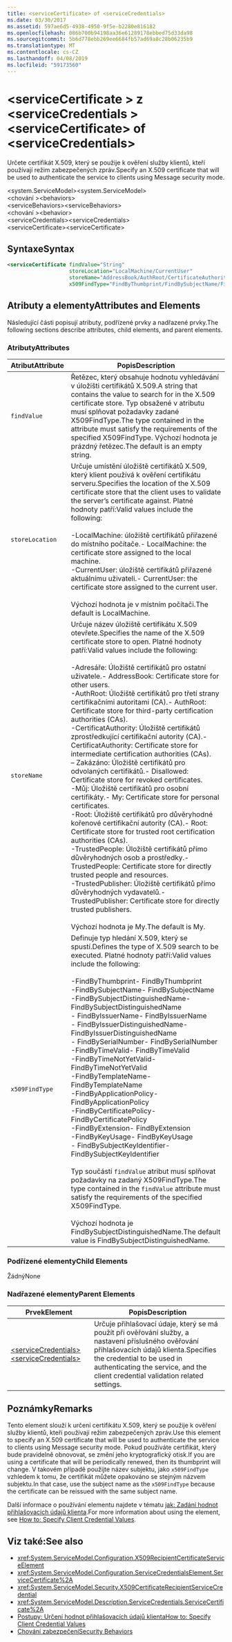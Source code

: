 ```yaml
---
title: <serviceCertificate> of <serviceCredentials>
ms.date: 03/30/2017
ms.assetid: 597ae6d5-4938-4950-9f5e-b2280e816182
ms.openlocfilehash: 086b700b94198aa36e61289178ebbed75d33da98
ms.sourcegitcommit: 5b6d778ebb269ee6684fb57ad69a8c28b06235b9
ms.translationtype: MT
ms.contentlocale: cs-CZ
ms.lasthandoff: 04/08/2019
ms.locfileid: "59173560"
---
```

# <a name="servicecertificate-of-servicecredentials"></a><span data-ttu-id="36348-102">\<serviceCertificate > z \<serviceCredentials ></span><span class="sxs-lookup"><span data-stu-id="36348-102">\<serviceCertificate> of \<serviceCredentials></span></span>
<span data-ttu-id="36348-103">Určete certifikát X.509, který se použije k ověření služby klientů, kteří používají režim zabezpečených zpráv.</span><span class="sxs-lookup"><span data-stu-id="36348-103">Specify an X.509 certificate that will be used to authenticate the service to clients using Message security mode.</span></span>  
  
 <span data-ttu-id="36348-104">\<system.ServiceModel></span><span class="sxs-lookup"><span data-stu-id="36348-104">\<system.ServiceModel></span></span>  
<span data-ttu-id="36348-105">\<chování ></span><span class="sxs-lookup"><span data-stu-id="36348-105">\<behaviors></span></span>  
<span data-ttu-id="36348-106">\<serviceBehaviors></span><span class="sxs-lookup"><span data-stu-id="36348-106">\<serviceBehaviors></span></span>  
<span data-ttu-id="36348-107">\<chování ></span><span class="sxs-lookup"><span data-stu-id="36348-107">\<behavior></span></span>  
<span data-ttu-id="36348-108">\<serviceCredentials></span><span class="sxs-lookup"><span data-stu-id="36348-108">\<serviceCredentials></span></span>  
<span data-ttu-id="36348-109">\<serviceCertificate></span><span class="sxs-lookup"><span data-stu-id="36348-109">\<serviceCertificate></span></span>  
  
## <a name="syntax"></a><span data-ttu-id="36348-110">Syntaxe</span><span class="sxs-lookup"><span data-stu-id="36348-110">Syntax</span></span>  
  
```xml  
<serviceCertificate findValue="String"
                    storeLocation="LocalMachine/CurrentUser"
                    storeName="AddressBook/AuthRoot/CertificateAuthority/Disallowed/My/Root/TrustedPeople/TrustedPublisher"
                    x509FindType="FindByThumbprint/FindBySubjectName/FindBySubjectDistinguishedName/FindByIssuerName/FindByIssuerDistinguishedName/FindBySerialNumber/FindByTimeValid/FindByTimeNotYetValid/FindByTemplateName/FindByApplicationPolicy/FindByCertificatePolicy/FindByExtension/FindByKeyUsage/FindBySubjectKeyIdentifier" />
```  
  
## <a name="attributes-and-elements"></a><span data-ttu-id="36348-111">Atributy a elementy</span><span class="sxs-lookup"><span data-stu-id="36348-111">Attributes and Elements</span></span>  
 <span data-ttu-id="36348-112">Následující části popisují atributy, podřízené prvky a nadřazené prvky.</span><span class="sxs-lookup"><span data-stu-id="36348-112">The following sections describe attributes, child elements, and parent elements.</span></span>  
  
### <a name="attributes"></a><span data-ttu-id="36348-113">Atributy</span><span class="sxs-lookup"><span data-stu-id="36348-113">Attributes</span></span>  
  
|<span data-ttu-id="36348-114">Atribut</span><span class="sxs-lookup"><span data-stu-id="36348-114">Attribute</span></span>|<span data-ttu-id="36348-115">Popis</span><span class="sxs-lookup"><span data-stu-id="36348-115">Description</span></span>|  
|---------------|-----------------|  
|`findValue`|<span data-ttu-id="36348-116">Řetězec, který obsahuje hodnotu vyhledávání v úložišti certifikátů X.509.</span><span class="sxs-lookup"><span data-stu-id="36348-116">A string that contains the value to search for in the X.509 certificate store.</span></span> <span data-ttu-id="36348-117">Typ obsažené v atributu musí splňovat požadavky zadané X509FindType.</span><span class="sxs-lookup"><span data-stu-id="36348-117">The type contained in the attribute must satisfy the requirements of the specified X509FindType.</span></span> <span data-ttu-id="36348-118">Výchozí hodnota je prázdný řetězec.</span><span class="sxs-lookup"><span data-stu-id="36348-118">The default is an empty string.</span></span>|  
|`storeLocation`|<span data-ttu-id="36348-119">Určuje umístění úložiště certifikátů X.509, který klient používá k ověření certifikátu serveru.</span><span class="sxs-lookup"><span data-stu-id="36348-119">Specifies the location of the X.509 certificate store that the client uses to validate the server’s certificate against.</span></span> <span data-ttu-id="36348-120">Platné hodnoty patří:</span><span class="sxs-lookup"><span data-stu-id="36348-120">Valid values include the following:</span></span><br /><br /> <span data-ttu-id="36348-121">-LocalMachine: úložiště certifikátů přiřazené do místního počítače.</span><span class="sxs-lookup"><span data-stu-id="36348-121">-   LocalMachine: the certificate store assigned to the local machine.</span></span><br /><span data-ttu-id="36348-122">-CurrentUser: úložiště certifikátů přiřazené aktuálnímu uživateli.</span><span class="sxs-lookup"><span data-stu-id="36348-122">-   CurrentUser: the certificate store assigned to the current user.</span></span><br /><br /> <span data-ttu-id="36348-123">Výchozí hodnota je v místním počítači.</span><span class="sxs-lookup"><span data-stu-id="36348-123">The default is LocalMachine.</span></span>|  
|`storeName`|<span data-ttu-id="36348-124">Určuje název úložiště certifikátu X.509 otevřete.</span><span class="sxs-lookup"><span data-stu-id="36348-124">Specifies the name of the X.509 certificate store to open.</span></span> <span data-ttu-id="36348-125">Platné hodnoty patří:</span><span class="sxs-lookup"><span data-stu-id="36348-125">Valid values include the following:</span></span><br /><br /> <span data-ttu-id="36348-126">-Adresáře: Úložiště certifikátů pro ostatní uživatele.</span><span class="sxs-lookup"><span data-stu-id="36348-126">-   AddressBook: Certificate store for other users.</span></span><br /><span data-ttu-id="36348-127">-AuthRoot: Úložiště certifikátů pro třetí strany certifikačními autoritami (CA).</span><span class="sxs-lookup"><span data-stu-id="36348-127">-   AuthRoot: Certificate store for third-party certification authorities (CAs).</span></span><br /><span data-ttu-id="36348-128">-CertificatAuthority: Úložiště certifikátů zprostředkující certifikační autority (CA).</span><span class="sxs-lookup"><span data-stu-id="36348-128">-   CertificatAuthority: Certificate store for intermediate certification authorities (CAs).</span></span><br /><span data-ttu-id="36348-129">– Zakázáno: Úložiště certifikátů pro odvolaných certifikátů.</span><span class="sxs-lookup"><span data-stu-id="36348-129">-   Disallowed: Certificate store for revoked certificates.</span></span><br /><span data-ttu-id="36348-130">-Můj: Úložiště certifikátů pro osobní certifikáty.</span><span class="sxs-lookup"><span data-stu-id="36348-130">-   My: Certificate store for personal certificates.</span></span><br /><span data-ttu-id="36348-131">-Root: Úložiště certifikátů pro důvěryhodné kořenové certifikační autority (CA).</span><span class="sxs-lookup"><span data-stu-id="36348-131">-   Root: Certificate store for trusted root certification authorities (CAs).</span></span><br /><span data-ttu-id="36348-132">-TrustedPeople: Úložiště certifikátů přímo důvěryhodných osob a prostředky.</span><span class="sxs-lookup"><span data-stu-id="36348-132">-   TrustedPeople: Certificate store for directly trusted people and resources.</span></span><br /><span data-ttu-id="36348-133">-TrustedPublisher: Úložiště certifikátů přímo důvěryhodných vydavatelů.</span><span class="sxs-lookup"><span data-stu-id="36348-133">-   TrustedPublisher: Certificate store for directly trusted publishers.</span></span><br /><br /> <span data-ttu-id="36348-134">Výchozí hodnota je My.</span><span class="sxs-lookup"><span data-stu-id="36348-134">The default is My.</span></span>|  
|`x509FindType`|<span data-ttu-id="36348-135">Definuje typ hledání X.509, který se spustí.</span><span class="sxs-lookup"><span data-stu-id="36348-135">Defines the type of X.509 search to be executed.</span></span> <span data-ttu-id="36348-136">Platné hodnoty patří:</span><span class="sxs-lookup"><span data-stu-id="36348-136">Valid values include the following:</span></span><br /><br /> <span data-ttu-id="36348-137">-FindByThumbprint</span><span class="sxs-lookup"><span data-stu-id="36348-137">-   FindByThumbprint</span></span><br /><span data-ttu-id="36348-138">-FindBySubjectName</span><span class="sxs-lookup"><span data-stu-id="36348-138">-   FindBySubjectName</span></span><br /><span data-ttu-id="36348-139">-FindBySubjectDistinguishedName</span><span class="sxs-lookup"><span data-stu-id="36348-139">-   FindBySubjectDistinguishedName</span></span><br /><span data-ttu-id="36348-140">-   FindByIssuerName</span><span class="sxs-lookup"><span data-stu-id="36348-140">-   FindByIssuerName</span></span><br /><span data-ttu-id="36348-141">-   FindByIssuerDistinguishedName</span><span class="sxs-lookup"><span data-stu-id="36348-141">-   FindByIssuerDistinguishedName</span></span><br /><span data-ttu-id="36348-142">-   FindBySerialNumber</span><span class="sxs-lookup"><span data-stu-id="36348-142">-   FindBySerialNumber</span></span><br /><span data-ttu-id="36348-143">-FindByTimeValid</span><span class="sxs-lookup"><span data-stu-id="36348-143">-   FindByTimeValid</span></span><br /><span data-ttu-id="36348-144">-FindByTimeNotYetValid</span><span class="sxs-lookup"><span data-stu-id="36348-144">-   FindByTimeNotYetValid</span></span><br /><span data-ttu-id="36348-145">-FindByTemplateName</span><span class="sxs-lookup"><span data-stu-id="36348-145">-   FindByTemplateName</span></span><br /><span data-ttu-id="36348-146">-FindByApplicationPolicy</span><span class="sxs-lookup"><span data-stu-id="36348-146">-   FindByApplicationPolicy</span></span><br /><span data-ttu-id="36348-147">-FindByCertificatePolicy</span><span class="sxs-lookup"><span data-stu-id="36348-147">-   FindByCertificatePolicy</span></span><br /><span data-ttu-id="36348-148">-FindByExtension</span><span class="sxs-lookup"><span data-stu-id="36348-148">-   FindByExtension</span></span><br /><span data-ttu-id="36348-149">-FindByKeyUsage</span><span class="sxs-lookup"><span data-stu-id="36348-149">-   FindByKeyUsage</span></span><br /><span data-ttu-id="36348-150">-   FindBySubjectKeyIdentifier</span><span class="sxs-lookup"><span data-stu-id="36348-150">-   FindBySubjectKeyIdentifier</span></span><br /><br /> <span data-ttu-id="36348-151">Typ součástí `findValue` atribut musí splňovat požadavky na zadaný X509FindType.</span><span class="sxs-lookup"><span data-stu-id="36348-151">The type contained in the `findValue` attribute must satisfy the requirements of the specified X509FindType.</span></span><br /><br /> <span data-ttu-id="36348-152">Výchozí hodnota je FindBySubjectDistinguishedName.</span><span class="sxs-lookup"><span data-stu-id="36348-152">The default value is FindBySubjectDistinguishedName.</span></span>|  
  
### <a name="child-elements"></a><span data-ttu-id="36348-153">Podřízené elementy</span><span class="sxs-lookup"><span data-stu-id="36348-153">Child Elements</span></span>  
 <span data-ttu-id="36348-154">Žádný</span><span class="sxs-lookup"><span data-stu-id="36348-154">None</span></span>  
  
### <a name="parent-elements"></a><span data-ttu-id="36348-155">Nadřazené elementy</span><span class="sxs-lookup"><span data-stu-id="36348-155">Parent Elements</span></span>  
  
|<span data-ttu-id="36348-156">Prvek</span><span class="sxs-lookup"><span data-stu-id="36348-156">Element</span></span>|<span data-ttu-id="36348-157">Popis</span><span class="sxs-lookup"><span data-stu-id="36348-157">Description</span></span>|  
|-------------|-----------------|  
|[<span data-ttu-id="36348-158">\<serviceCredentials></span><span class="sxs-lookup"><span data-stu-id="36348-158">\<serviceCredentials></span></span>](../../../../../docs/framework/configure-apps/file-schema/wcf/servicecredentials.md)|<span data-ttu-id="36348-159">Určuje přihlašovací údaje, který se má použít při ověřování služby, a nastavení příslušného ověřování přihlašovacích údajů klienta.</span><span class="sxs-lookup"><span data-stu-id="36348-159">Specifies the credential to be used in authenticating the service, and the client credential validation related settings.</span></span>|  
  
## <a name="remarks"></a><span data-ttu-id="36348-160">Poznámky</span><span class="sxs-lookup"><span data-stu-id="36348-160">Remarks</span></span>  
 <span data-ttu-id="36348-161">Tento element slouží k určení certifikátu X.509, který se použije k ověření služby klientů, kteří používají režim zabezpečených zpráv.</span><span class="sxs-lookup"><span data-stu-id="36348-161">Use this element to specify an X.509 certificate that will be used to authenticate the service to clients using Message security mode.</span></span> <span data-ttu-id="36348-162">Pokud používáte certifikát, který bude pravidelně obnovovat, se změní jeho kryptografický otisk.</span><span class="sxs-lookup"><span data-stu-id="36348-162">If you are using a certificate that will be periodically renewed, then its thumbprint will change.</span></span> <span data-ttu-id="36348-163">V takovém případě použijte název subjektu, jako `x509FindType` vzhledem k tomu, že certifikát můžete opakováno se stejným názvem subjektu.</span><span class="sxs-lookup"><span data-stu-id="36348-163">In that case, use the subject name as the `x509FindType` because the certificate can be reissued with the same subject name.</span></span>  
  
 <span data-ttu-id="36348-164">Další informace o používání elementu najdete v tématu [jak: Zadání hodnot přihlašovacích údajů klienta](../../../../../docs/framework/wcf/how-to-specify-client-credential-values.md).</span><span class="sxs-lookup"><span data-stu-id="36348-164">For more information about using the element, see [How to: Specify Client Credential Values](../../../../../docs/framework/wcf/how-to-specify-client-credential-values.md).</span></span>  
  
## <a name="see-also"></a><span data-ttu-id="36348-165">Viz také:</span><span class="sxs-lookup"><span data-stu-id="36348-165">See also</span></span>

- <xref:System.ServiceModel.Configuration.X509RecipientCertificateServiceElement>
- <xref:System.ServiceModel.Configuration.ServiceCredentialsElement.ServiceCertificate%2A>
- <xref:System.ServiceModel.Security.X509CertificateRecipientServiceCredential>
- <xref:System.ServiceModel.Description.ServiceCredentials.ServiceCertificate%2A>
- [<span data-ttu-id="36348-166">Postupy: Určení hodnot přihlašovacích údajů klienta</span><span class="sxs-lookup"><span data-stu-id="36348-166">How to: Specify Client Credential Values</span></span>](../../../../../docs/framework/wcf/how-to-specify-client-credential-values.md)
- [<span data-ttu-id="36348-167">Chování zabezpečení</span><span class="sxs-lookup"><span data-stu-id="36348-167">Security Behaviors</span></span>](../../../../../docs/framework/wcf/feature-details/security-behaviors-in-wcf.md)
